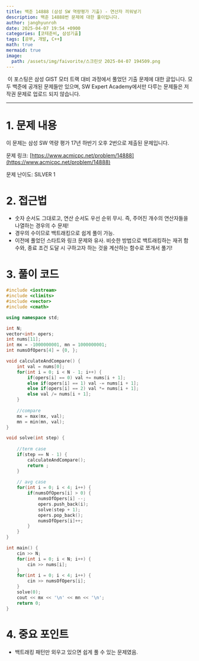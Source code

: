 ```yaml
---
title: 백준 14888 (삼성 SW 역량평가 기출) - 연산자 끼워넣기
description: 백준 14888번 문제에 대한 풀이입니다. 
author: janghyunroh
date: 2025-04-07 19:54 +0900
categories: [코테준비, 삼성기출]
tags: [공부, 개발, C++]
math: true
mermaid: true
image: 
  path: /assets/img/faivorite/스크린샷 2025-04-07 194509.png
---
```


 &nbsp;이 포스팅은 삼성 GIST 모터 트랙 대비 과정에서 풀었던 기출 문제에 대한 글입니다.
 모두 백준에 공개된 문제들만 있으며, SW Expert Academy에서만 다루는 문제들은 저작권 문제로 업로드 되지 않습니다.  

---

# 1. 문제 내용

이 문제는 삼성 SW 역량 평가 17년 하반기 오후 2번으로 제출된 문제입니다. 

문제 링크: [https://www.acmicpc.net/problem/14888](https://www.acmicpc.net/problem/14888)

문제 난이도: SILVER 1

# 2. 접근법

- 숫자 순서도 그대로고, 연산 순서도 우선 순위 무시. 즉, 주어진 개수의 연산자들을 나열하는 경우의 수 문제!
- 경우의 수이므로 백트래킹으로 쉽게 풀이 가능. 
- 이전에 풀었던 스타트와 링크 문제와 유사. 비슷한 방법으로 백트래킹하는 재귀 함수와, 종료 조건 도달 시 구하고자 하는 것을 계산하는 함수로 쪼개서 풀기!

# 3. 풀이 코드

```c++
#include <iostream>
#include <climits>
#include <vector>
#include <cmath>

using namespace std;

int N;
vector<int> opers;
int nums[11];
int mx = -1000000001, mn = 1000000001;
int numsOfOpers[4] = {0, };

void calculateAndCompare() {
    int val = nums[0];
    for(int i = 0; i < N - 1; i++) {
        if(opers[i] == 0) val += nums[i + 1];
        else if(opers[i] == 1) val -= nums[i + 1];
        else if(opers[i] == 2) val *= nums[i + 1];
        else val /= nums[i + 1];
    }
    
    //compare
    mx = max(mx, val);
    mn = min(mn, val);
}

void solve(int step) {
    
    //term case
    if(step == N - 1) {
        calculateAndCompare();
        return ;
    }
    
    // avg case
    for(int i = 0; i < 4; i++) {
        if(numsOfOpers[i] > 0) {
            numsOfOpers[i] --;
            opers.push_back(i);
            solve(step + 1);
            opers.pop_back();
            numsOfOpers[i]++;
        }
    }
}

int main() {
    cin >> N;
    for(int i = 0; i < N; i++) {
        cin >> nums[i];
    }
    for(int i = 0; i < 4; i++) {
        cin >> numsOfOpers[i];
    }
    solve(0);
    cout << mx << '\n' << mn << '\n';
    return 0;
}
```

# 4. 중요 포인트
- 백트래킹 패턴만 외우고 있으면 쉽게 풀 수 있는 문제였음. 
